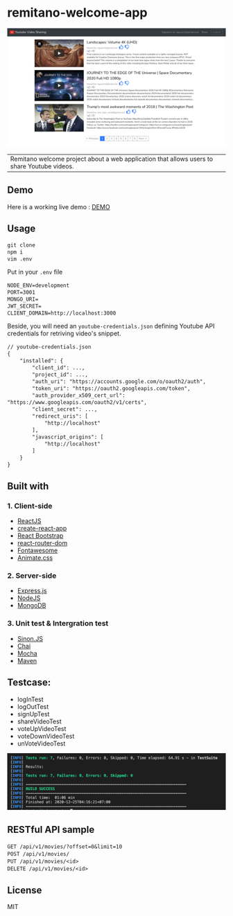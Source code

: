 # remitano-welcome-app

![screen shot](./screen-shot-1.png)

<table>
<tr>
<td>
  Remitano welcome project about a web application that allows users to share Youtube videos.
</td>
</tr>
</table>

## Demo
Here is a working live demo :  [DEMO](https://theweatherforecast.today/)


## Usage
```
git clone
npm i
vim .env
```
Put in your `.env` file

```
NODE_ENV=development
PORT=3001
MONGO_URI=
JWT_SECRET=
CLIENT_DOMAIN=http://localhost:3000
```
Beside, you will need an `youtube-credentials.json` defining Youtube API credentials for retriving video's snippet.

```
// youtube-credentials.json
{
    "installed": {
        "client_id": ...,
        "project_id": ...,
        "auth_uri": "https://accounts.google.com/o/oauth2/auth",
        "token_uri": "https://oauth2.googleapis.com/token",
        "auth_provider_x509_cert_url": "https://www.googleapis.com/oauth2/v1/certs",
        "client_secret": ...,
        "redirect_uris": [
            "http://localhost"
        ],
        "javascript_origins": [
            "http://localhost"
        ]
    }
}
```


## Built with 

### 1. Client-side
- [ReactJS](https://reactjs.org/)
- [create-react-app](https://github.com/facebook/create-react-app)
- [React Bootstrap](https://react-bootstrap.github.io/)
- [react-router-dom](https://reactrouter.com/web/guides/quick-start)
- [Fontawesome](https://fontawesome.com/how-to-use/on-the-web/using-with/react)
- [Animate.css](https://animate.style/)

### 2. Server-side
- [Express.js](https://expressjs.com/)
- [NodeJS](https://nodejs.org/en/)
- [MongoDB](https://www.mongodb.com/2)

### 3. Unit test & Intergration test
- [Sinon.JS](https://sinonjs.org/)
- [Chai](https://www.chaijs.com/)
- [Mocha](https://mochajs.org/)
- [Maven](https://maven.apache.org/)

## Testcase:

* logInTest
* logOutTest
* signUpTest
* shareVideoTest
* voteUpVideoTest
* voteDownVideoTest
* unVoteVideoTest

![screen shot](./screen-shot-testcase.png)

## RESTful API sample

`GET /api/v1/movies/?offset=0&limit=10`<br>
`POST /api/v1/movies/`<br>
`PUT /api/v1/movies/<id>`<br>
`DELETE /api/v1/movies/<id>`

## License

MIT

